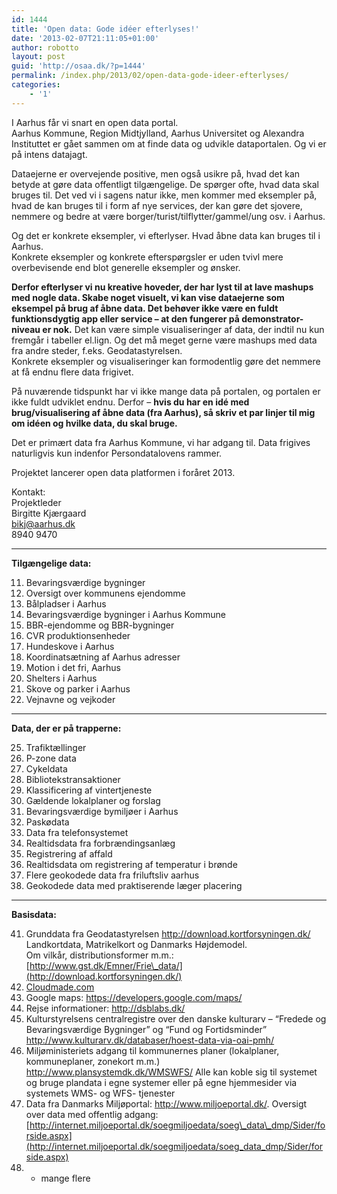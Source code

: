 ```yaml
---
id: 1444
title: 'Open data: Gode idéer efterlyses!'
date: '2013-02-07T21:11:05+01:00'
author: robotto
layout: post
guid: 'http://osaa.dk/?p=1444'
permalink: /index.php/2013/02/open-data-gode-ideer-efterlyses/
categories:
    - '1'
---
```


I Aarhus får vi snart en open data portal.  
Aarhus Kommune, Region Midtjylland, Aarhus Universitet og Alexandra Instituttet er gået sammen om at finde data og udvikle dataportalen. Og vi er på intens datajagt.

Dataejerne er overvejende positive, men også usikre på, hvad det kan betyde at gøre data offentligt tilgængelige. De spørger ofte, hvad data skal bruges til. Det ved vi i sagens natur ikke, men kommer med eksempler på, hvad de kan bruges til i form af nye services, der kan gøre det sjovere, nemmere og bedre at være borger/turist/tilflytter/gammel/ung osv. i Aarhus.

Og det er konkrete eksempler, vi efterlyser. Hvad åbne data kan bruges til i Aarhus.  
Konkrete eksempler og konkrete efterspørgsler er uden tvivl mere overbevisende end blot generelle eksempler og ønsker.

**Derfor efterlyser vi nu kreative hoveder, der har lyst til at lave mashups med nogle data. Skabe noget visuelt, vi kan vise dataejerne som eksempel på brug af åbne data. Det behøver ikke være en fuldt funktionsdygtig app eller service – at den fungerer på demonstrator-niveau er nok.** Det kan være simple visualiseringer af data, der indtil nu kun fremgår i tabeller el.lign. Og det må meget gerne være mashups med data fra andre steder, f.eks. Geodatastyrelsen.  
Konkrete eksempler og visualiseringer kan formodentlig gøre det nemmere at få endnu flere data frigivet.

På nuværende tidspunkt har vi ikke mange data på portalen, og portalen er ikke fuldt udviklet endnu. Derfor – **hvis du har en idé med brug/visualisering af åbne data (fra Aarhus), så skriv et par linjer til mig om idéen og hvilke data, du skal bruge.**

Det er primært data fra Aarhus Kommune, vi har adgang til. Data frigives naturligvis kun indenfor Persondatalovens rammer.

Projektet lancerer open data platformen i foråret 2013.

Kontakt:  
Projektleder  
Birgitte Kjærgaard  
<bikj@aarhus.dk>  
8940 9470

---

**Tilgængelige data:**

11. Bevaringsværdige bygninger
12. Oversigt over kommunens ejendomme
13. Bålpladser i Aarhus
14. Bevaringsværdige bygninger i Aarhus Kommune
15. BBR-ejendomme og BBR-bygninger
16. CVR produktionsenheder
17. Hundeskove i Aarhus
18. Koordinatsætning af Aarhus adresser
19. Motion i det fri, Aarhus
20. Shelters i Aarhus
21. Skove og parker i Aarhus
22. Vejnavne og vejkoder
---

**Data, der er på trapperne:**

25. Trafiktællinger
26. P-zone data
27. Cykeldata
28. Bibliotekstransaktioner
29. Klassificering af vintertjeneste
30. Gældende lokalplaner og forslag
31. Bevaringsværdige bymiljøer i Aarhus
32. Paskødata
33. Data fra telefonsystemet
34. Realtidsdata fra forbrændingsanlæg
35. Registrering af affald
36. Realtidsdata om registrering af temperatur i brønde
37. Flere geokodede data fra friluftsliv aarhus
38. Geokodede data med praktiserende læger placering
---

**Basisdata:**

41. Grunddata fra Geodatastyrelsen <http://download.kortforsyningen.dk/>  
    Landkortdata, Matrikelkort og Danmarks Højdemodel.  
    Om vilkår, distributionsformer m.m.: [http://www.gst.dk/Emner/Frie\_data/](http://download.kortforsyningen.dk/)
42. [Cloudmade.com](http://Cloudmade.com)
43. Google maps: <https://developers.google.com/maps/>
44. Rejse informationer: <http://dsblabs.dk/>
45. Kulturstyrelsens centralregistre over den danske kulturarv – “Fredede og Bevaringsværdige Bygninger” og “Fund og Fortidsminder” <http://www.kulturarv.dk/databaser/hoest-data-via-oai-pmh/>
46. Miljøministeriets adgang til kommunernes planer (lokalplaner, kommuneplaner, zonekort m.m.) <http://www.plansystemdk.dk/WMSWFS/> Alle kan koble sig til systemet og bruge plandata i egne systemer eller på egne hjemmesider via systemets WMS- og WFS- tjenester
47. Data fra Danmarks Miljøportal: <http://www.miljoeportal.dk/>. Oversigt over data med offentlig adgang: [http://internet.miljoeportal.dk/soegmiljoedata/soeg\_data\_dmp/Sider/forside.aspx](http://internet.miljoeportal.dk/soegmiljoedata/soeg_data_dmp/Sider/forside.aspx)
48. + mange flere